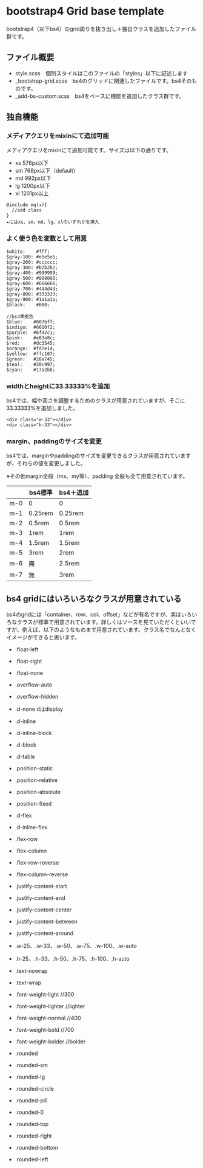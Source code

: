 # bootstrap4 Grid base template

bootstrap4（以下bs4）のgrid周りを抜き出し＋独自クラスを追加したファイル群です。

## ファイル概要

* style.scss　個別スタイルはこのファイルの「styles」以下に記述します
* _bootstrap-grid.scss　bs4のグリッドに関連したファイルです。bs4そのものです。
* _add-bs-custom.scss　bs4をベースに機能を追加したクラス群です。

## 独自機能

### メディアクエリをmixinにて追加可能

メディアクエリをmixinにて追加可能です。サイズは以下の通りです。

* xs 576px以下
* sm 768px以下（default）
* md 992px以下
* lg 1200px以下
* xl 1201px以上

```
@include mq(★){
  //add class
}
★にはxs、sm、md、lg、xlのいずれかを挿入
```

### よく使う色を変数として用意

```
$white:    #fff;
$gray-100: #e5e5e5;
$gray-200: #cccccc;
$gray-300: #b2b2b2;
$gray-400: #999999;
$gray-500: #808080;
$gray-600: #666666;
$gray-700: #4d4d4d;
$gray-800: #333333;
$gray-900: #1a1a1a;
$black:    #000;

//bs4準拠色
$blue:    #007bff;
$indigo:  #6610f2;
$purple:  #6f42c1;
$pink:    #e83e8c;
$red:     #dc3545;
$orange:  #fd7e14;
$yellow:  #ffc107;
$green:   #28a745;
$teal:    #20c997;
$cyan:    #17a2b8;
```

### widthとheightに33.33333%を追加

bs4では、幅や高さを調整するためのクラスが用意されていますが、そこに33.33333%を追加しました。

```
<div class="w-33"></div>
<div class="h-33"></div>
```

### margin、paddingのサイズを変更

bs4では、marginやpaddingのサイズを変更できるクラスが用意されていますが、それらの値を変更しました。

※その他margin全般（mx、my等）、padding 全般も全て用意されています。

|     | bs4標準 | bs4＋追加 |
|-----|---------|-----------|
| m-0 | 0       | 0         |
| m-1 | 0.25rem | 0.25rem   |
| m-2 | 0.5rem  | 0.5rem    |
| m-3 | 1rem    | 1rem      |
| m-4 | 1.5rem  | 1.5rem    |
| m-5 | 3rem    | 2rem      |
| m-6 | 無      | 2.5rem    |
| m-7 | 無      | 3rem      |


## bs4 gridにはいろいろなクラスが用意されている

bs4のgridには「container、row、col、offset」などが有名ですが、実はいろいろなクラスが標準で用意されています。詳しくはソースを見ていただくといいですが、例えば、以下のようなものまで用意されています。クラス名でなんとなくイメージができると思います。

* .float-left
* .float-right
* .float-none
* .overflow-auto
* .overflow-hidden

* .d-none dはdisplay
* .d-inline
* .d-inline-block
* .d-block
* .d-table

* .position-static
* .position-relative
* .position-absolute
* .position-fixed

* .d-flex
* .d-inline-flex
* .flex-row
* .flex-column
* .flex-row-reverse
* .flex-column-reverse

* .justify-content-start
* .justify-content-end
* .justify-content-center
* .justify-content-between
* .justify-content-around 

* .w-25、.w-33、.w-50、.w-75、.w-100、.w-auto
* .h-25、.h-33、.h-50、.h-75、.h-100、.h-auto

* .text-nowrap
* .text-wrap

* .font-weight-light   //300
* .font-weight-lighter   //lighter
* .font-weight-normal   //400
* .font-weight-bold   //700
* .font-weight-bolder   //bolder

* .rounded
* .rounded-sm
* .rounded-lg
* .rounded-circle
* .rounded-pill
* .rounded-0
* .rounded-top
* .rounded-right
* .rounded-bottom
* .rounded-left

